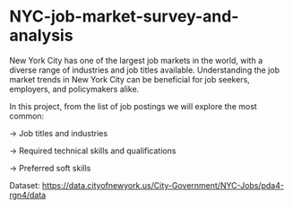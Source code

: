 # NYC-job-market-survey-and-analysis

New York City has one of the largest job markets in the world, with a diverse range of industries and job titles available. Understanding the job market trends in New York City can be beneficial for job seekers, employers, and policymakers alike.

In this project, from the list of job postings we will explore the most common:

   -> Job titles and industries
   
   -> Required technical skills and qualifications
   
   -> Preferred soft skills 

   Dataset: https://data.cityofnewyork.us/City-Government/NYC-Jobs/pda4-rgn4/data 
